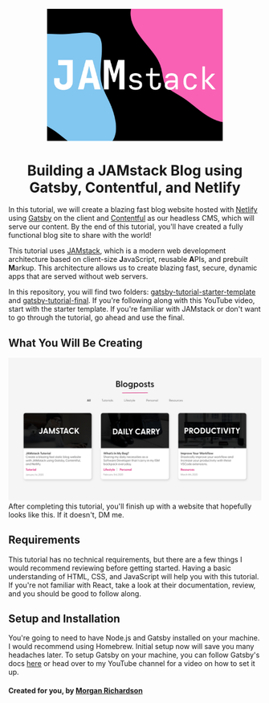 <p align="center">
  <a href="https://www.gatsbyjs.org">
    <img alt="Gatsby" src="images/jamstack-cover.jpg" width="350" />
  </a>
</p>
<h1 align="center">
  Building a JAMstack Blog using Gatsby, Contentful, and Netlify
</h1>


In this tutorial, we will create a blazing fast blog website hosted with [Netlify](https://www.netlify.com) using [Gatsby](https://www.gatsbyjs.org) on the client and [Contentful](https://www.contentful.com) as our headless CMS, which will serve our content. By the end of this tutorial, you'll have created a fully functional blog site to share with the world! 

This tutorial uses [JAMstack](https://jamstack.org/), which is a modern web development architecture based on client-size **J**avaScript, reusable **A**PIs, and prebuilt **M**arkup. This architecture allows us to create blazing fast, secure, dynamic apps that are served without web servers.

In this repository, you will find two folders: [gatsby-tutorial-starter-template](https://github.com/morganrmarie/jamstack-tutorial-template/tree/updating-docs/gatsby-tutorial-starter-template) and [gatsby-tutorial-final](https://github.com/morganrmarie/jamstack-tutorial-template/tree/updating-docs/gatsby-tutorial-final). If you're following along with this YouTube video, start with the starter template. If you're familiar with JAMstack or don't want to go through the tutorial, go ahead and use the final. 

## What You Will Be Creating
![](mockups/blogposts.png)
After completing this tutorial, you'll finish up with a website that hopefully looks like this. If it doesn't, DM me.

## Requirements
This tutorial has no technical requirements, but there are a few things I would recommend reviewing before getting started. Having a basic understanding of HTML, CSS, and JavaScript will help you with this tutorial. If you're not familiar with React, take a look at their documentation, review, and you should be good to follow along.

## Setup and Installation
You're going to need to have Node.js and Gatsby installed on your machine. I would recommend using Homebrew. Initial setup now will save you many headaches later. To setup Gatsby on your machine, you can follow Gatsby's docs [here](https://www.gatsbyjs.org/tutorial/part-zero/) or head over to my YouTube channel for a video on how to set it up.

#### Created for you, by [Morgan Richardson](https://www.instagram.com/morgan.codes)